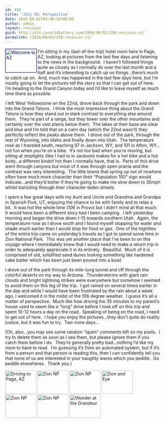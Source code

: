 ```yaml
---
id: 410
title: 'July 25: Perspective'
date: 2016-06-01T04:48:59+00:00
author: admin
layout: revision
guid: http://old.carotidbattery.com/2016/06/01/258-revision-v1/
permalink: /2016/06/01/258-revision-v1/
---
```

[<span style="color: #000080;"><img class="alignleft" src="http://static.flickr.com/64/198051396_a9e1356d97_t.jpg" alt="Welcome to AZ" width="100" height="75" name="graphics1" align="left" border="1" /></span>](http://www.flickr.com/photos/64293054@N00/198051396/)I&#8217;m sitting in my (last-of-the-trip) hotel room here in Page, AZ, looking at pictures from the last few days and listening to the news in the background.  I haven&#8217;t followed things quite as closely as I normally do over the last month and a half and it&#8217;s interesting to catch up on things&#8230;there&#8217;s much to catch up on.  And, much has happened in the last few days here, but I&#8217;m mostly going to let the pictures tell the story so that I can get out of here.  I&#8217;m heading to the Grand Canyon today and I&#8217;d like to leave myself as much time there as possible.

I left West Yellowstone on the 22nd, drove back through the park and down into the Grand Tetons.  I think the most impressive thing about the Grand Tetons is how they stand out in stark contrast to everything else around them.  They&#8217;re part of a range, but they tower over the other mountains and certainly over the vast plains below them.  The lakes at their base are clear and blue and I&#8217;m told that on a calm day (which the 22nd wasn&#8217;t) they perfectly reflect the peaks above them.  I drove out of the park, through the rest of Wyoming, into Idaho and finally down into Utah.  The temperature rose as I traveled south, reaching 97 in Jackson, WY, and 101 in Afton, WY&#8230;not fun when you&#8217;re on a bike.  It&#8217;s not too bad when you&#8217;re moving, but sitting at stoplights (like I had to in Jackson) makes for a hot bike and a hot body&#8230;a different kindof hot than I normally have, that is.  Parts of this drive went through canyons but most of it was through open prairie and the contrast was very interesting.  The little towns that spring up out of nowhere often have much more character than their &#8220;Population 100&#8221; sign would indicate&#8230;and they&#8217;d better if they&#8217;re going to make me slow down to 35mph whilst transiting through their character-laden streets.

I spent a few great days with my Aunt and Uncle and Grandma and Grandpa in Spanish Fork, UT, enjoying the chance to be with family and to relax a bit.  It was hot the whole time (106 in Provo) but I didn&#8217;t mind all that much.  It would have been a different story had I been camping.  I left yesterday morning and began the drive down I-15 towards southern Utah.  Again, the temperature rose as I drove south and I found myself stopping for water and shade much earlier than I would stop for food or gas.  One of the highlites of the entire trip came on yesterday&#8217;s travels as I got to spend some time in Zion National Park.  This was yet another place that I&#8217;ve been to on this voyage where I immediately knew that I would need to make a return trip in order to adequately appreciate it in its entirety.  Beautiful.  Much of it is comprised of old, solidified sand dunes looking something like hardened cake batter which has been just been poured into a bowl.

I drove out of the park through its mile-long tunnel and off through the colorful deserts on my way to Arizona.  Thunderstorms with giant rain clouds and bright lightning strikes were everywhere but somehow I seemed to avoid them on this leg of the trip.  I got rained on several times earlier in the day and while I would have been frustrated by the rain about a week ago, I welcomed it in the midst of the 106 degree weather.  I guess it&#8217;s all a matter of perspective.  Much like how driving the 35 minutes to my parent&#8217;s house used to seem like a &#8220;long&#8221; drive before I took off on this trip and spent 10-12 hours a day on the road.  Speaking of being on the road, I need to get out of here.  I hope you enjoy the pictures&#8230;they don&#8217;t quite do reality justice, but it was fun to try.  Two more days&#8230;

(Oh, also&#8230;you may see some random &#8220;spam&#8221; comments left on my posts.  I try to delete them as soon as I see them, but please ignore them if you catch them before I do.  They&#8217;re generally pretty bad&#8230;nothing I&#8217;d like my mom to have to read.  I&#8217;m guessing it&#8217;s from an automated system, but if it&#8217;s from a person and that person is reading this, then I can confidently tell you that none of us are interested in your naughty wares which you peddle.  Go peddle elsewheres.  Thank you.)

<p style="margin-bottom: 0in;">
  <p>
    <a title="Photo Sharing" href="http://www.flickr.com/photos/64293054@N00/198051373/"><img src="http://static.flickr.com/60/198051373_c721a93d62_t.jpg" alt="Driving to Page, AZ" width="100" height="75" /></a> <a title="Photo Sharing" href="http://www.flickr.com/photos/64293054@N00/198051333/"><img src="http://static.flickr.com/71/198051333_8bdd5d73b9_t.jpg" alt="Zion NP" width="100" height="75" /></a> <a title="Photo Sharing" href="http://www.flickr.com/photos/64293054@N00/198051313/"><img src="http://static.flickr.com/61/198051313_83244df190_t.jpg" alt="Zion NP" width="100" height="75" /></a> <a title="Photo Sharing" href="http://www.flickr.com/photos/64293054@N00/198051273/"><img src="http://static.flickr.com/57/198051273_c849d5c1b0_t.jpg" alt="Zion and Eye" width="100" height="75" /></a> <a title="Photo Sharing" href="http://www.flickr.com/photos/64293054@N00/198051234/"><img src="http://static.flickr.com/57/198051234_29cb0fdad4_t.jpg" alt="Zion NP" width="100" height="75" /></a> <a title="Photo Sharing" href="http://www.flickr.com/photos/64293054@N00/198051022/"><img src="http://static.flickr.com/62/198051022_3d21ff7800_t.jpg" alt="Zion NP" width="100" height="75" /></a> <a title="Photo Sharing" href="http://www.flickr.com/photos/64293054@N00/198050914/"><img src="http://static.flickr.com/74/198050914_3b2f337703_t.jpg" alt="Wonder at the Grandeur" width="100" height="75" /></a>
  </p>